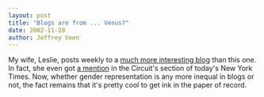 ```yaml
--- 
layout: post
title: "Blogs are from ... Venus?"
date: 2002-11-28
author: Jeffrey Veen
---
```

My wife, Leslie, posts weekly to a <a href="http://veen.com/leslie/">much more interesting blog</a> than this one. In fact, she even got <a href="http://www.nytimes.com/2002/11/28/technology/circuits/28blog.html?pagewanted=print&position=top">a mention</a> in the Circuit's section of today's New York Times. Now, whether gender representation is any more inequal in blogs or not, the fact remains that it's pretty cool to get ink in the paper of record.
&#8203;